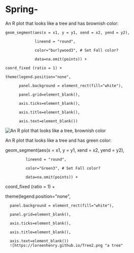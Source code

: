 # Spring-
An R plot that looks like a tree and has brownish color: 

    geom_segment(aes(x = x1, y = y1, xend = x2, yend = y2),

                 lineend = "round",

                 color="burlywood3", # Set Fall color?

                 data=na.omit(points)) +

    coord_fixed (ratio = 1) +

    theme(legend.position="none",

          panel.background = element_rect(fill="white"),

          panel.grid=element_blank(),

          axis.ticks=element_blank(),

          axis.title=element_blank(),

          axis.text=element_blank())

![An R plot that looks like a tree, brownish color](https://loreenhenry.github.io/Tree1.png "a tree")

An R plot that looks like a tree and has green color:

geom_segment(aes(x = x1, y = y1, xend = x2, yend = y2),

             lineend = "round",

             color="Green3", # Set Fall color?

             data=na.omit(points)) +

coord_fixed (ratio = 1) +

theme(legend.position="none",

      panel.background = element_rect(fill="white"),

      panel.grid=element_blank(),

      axis.ticks=element_blank(),

      axis.title=element_blank(),

      axis.text=element_blank())
      ![https://loreenhenry.github.io/Tree2.png "a tree"
